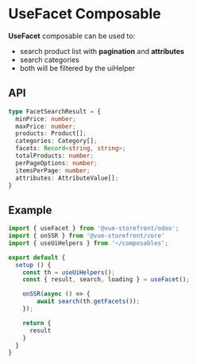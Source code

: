 # UseFacet Composable
**UseFacet** composable can be used to:

- search product list with **pagination** and **attributes**
- search categories
- both will be filtered by the uiHelper

## API

```ts
type FacetSearchResult = {
  minPrice: number;
  maxPrice: number;
  products: Product[];
  categories: Category[];
  facets: Record<string, string>;
  totalProducts: number;
  perPageOptions: number;
  itemsPerPage: number;
  attributes: AttributeValue[];
}
```

## Example

```ts
import { useFacet } from '@vue-storefront/odoo';
import { onSSR } from '@vue-storefront/core'
import { useUiHelpers } from '~/composables';

export default {
  setup () {
    const th = useUiHelpers();
    const { result, search, loading } = useFacet();

    onSSR(async () => {
        await search(th.getFacets());
    });

    return {
      result
    }
  }
}
```